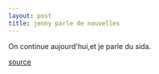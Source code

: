 ```yaml
---
layout: post
title: jenny parle de nouvelles
---
```


<p>On continue aujourd&#39;hui,et je parle du sida.</p>
<p><a href="http://www.courrierinternational.com/article.asp?obj_id=68656">source</a></p>
<p></p>

